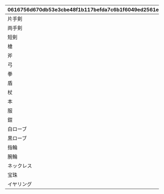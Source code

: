 |0616756d670db53e3cbe48f1b117befda7c6b1f6049ed2561e36b294a9d7a4d2|be0e878e80f1a6307520f143e323c8a3c8a59e4e261192bfb78a6e36812eac3d|21ab76b328b314f00eac4fd355aba94ad587784cc2960273733fcc1c06f0f661|3bff20ac509b86c72f2207b1e832ade47ab89ddb8f16bd55cd06552ed2d9259c|b95b42ad59af27d9e4a939f91a0cc04da6e6d7d1ba034d2d0f083de876aa3319|
| --- | --- | --- | --- | --- |
|片手剣|red|101|#D23232|90009|
|両手剣|red|102|#D23232|90009|
|短剣|red|103|#D23232|90009|
|槍|red|104|#D23232|90009|
|斧|red|105|#D23232|90009|
|弓|red|106|#D23232|90009|
|拳|red|107|#D23232|90009|
|盾|red|108|#D23232|90009|
|杖|red|109|#D23232|90009|
|本|red|110|#D23232|90009|
|服|blue|201|#476FD8|90010|
|鎧|blue|202|#476FD8|90010|
|白ローブ|blue|203|#476FD8|90010|
|黒ローブ|blue|204|#476FD8|90010|
|指輪|yellow|301|#E5681E|90011|
|腕輪|yellow|302|#E5681E|90011|
|ネックレス|yellow|303|#E5681E|90011|
|宝珠|yellow|304|#E5681E|90011|
|イヤリング|yellow|305|#E5681E|90011|
